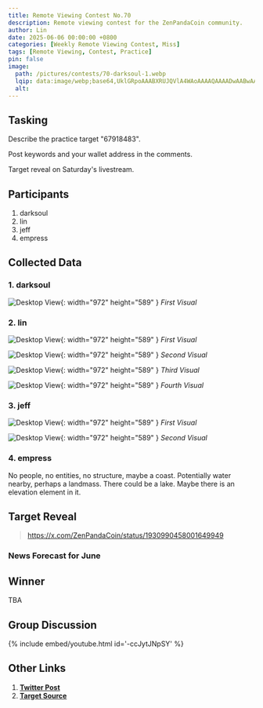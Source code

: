 ```yaml
---
title: Remote Viewing Contest No.70
description: Remote viewing contest for the ZenPandaCoin community.
author: Lin
date: 2025-06-06 00:00:00 +0800
categories: [Weekly Remote Viewing Contest, Miss]
tags: [Remote Viewing, Contest, Practice]
pin: false
image:
  path: /pictures/contests/70-darksoul-1.webp
  lqip: data:image/webp;base64,UklGRpoAAABXRUJQVlA4WAoAAAAQAAAADwAABwAAQUxQSDIAAAARL0AmbZurmr57yyIiqE8oiG0bejIYEQTgqiDA9vqnsUSI6H+oAERp2HZ65qP/VIAWAFZQOCBCAAAA8AEAnQEqEAAIAAVAfCWkAALp8sF8rgRgAP7o9FDvMCkMde9PK7euH5M1m6VWoDXf2FkP3BqV0ZYbO6NA/VFIAAAA
  alt:
---
```


## Tasking

Describe the practice target "67918483".

Post keywords and your wallet address in the comments.

Target reveal on Saturday's livestream.


## Participants

1. darksoul
2. lin
3. jeff
4. empress


## Collected Data

### 1. darksoul

![Desktop View](/pictures/contests/70-darksoul-1.webp){: width="972" height="589" }
_First Visual_

### 2. lin

![Desktop View](/pictures/contests/70-lin-1.webp){: width="972" height="589" }
_First Visual_

![Desktop View](/pictures/contests/70-lin-2.webp){: width="972" height="589" }
_Second Visual_

![Desktop View](/pictures/contests/70-lin-3.webp){: width="972" height="589" }
_Third Visual_

![Desktop View](/pictures/contests/70-lin-4.webp){: width="972" height="589" }
_Fourth Visual_

### 3. jeff

![Desktop View](/pictures/contests/70-jeff-1.webp){: width="972" height="589" }
_First Visual_

![Desktop View](/pictures/contests/70-jeff-2.webp){: width="972" height="589" }
_Second Visual_

### 4. empress

No people, no entities, no structure, maybe a coast. Potentially water nearby, perhaps a landmass. There could be a lake. Maybe there is an elevation element in it.



## Target Reveal

> https://x.com/ZenPandaCoin/status/1930990458001649949


### News Forecast for June

## Winner

TBA


## Group Discussion

{% include embed/youtube.html id='-ccJytJNpSY' %}


## Other Links

1. [**Twitter Post**][Twitter Post]
2. [**Target Source**][Target Source]


[Twitter Post]: https://x.com/ZenPandaCoin/status/1930990458001649949
[Target Source]: https://x.com/ZenPandaCoin/status/1930990458001649949